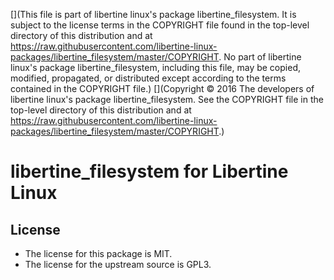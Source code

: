 [](This file is part of libertine linux's package libertine_filesystem. It is subject to the license terms in the COPYRIGHT file found in the top-level directory of this distribution and at https://raw.githubusercontent.com/libertine-linux-packages/libertine_filesystem/master/COPYRIGHT. No part of libertine linux's package libertine_filesystem, including this file, may be copied, modified, propagated, or distributed except according to the terms contained in the COPYRIGHT file.)
[](Copyright © 2016 The developers of libertine linux's package libertine_filesystem. See the COPYRIGHT file in the top-level directory of this distribution and at https://raw.githubusercontent.com/libertine-linux-packages/libertine_filesystem/master/COPYRIGHT.)

# libertine_filesystem for Libertine Linux

## License

* The license for this package is MIT.
* The license for the upstream source is GPL3.
